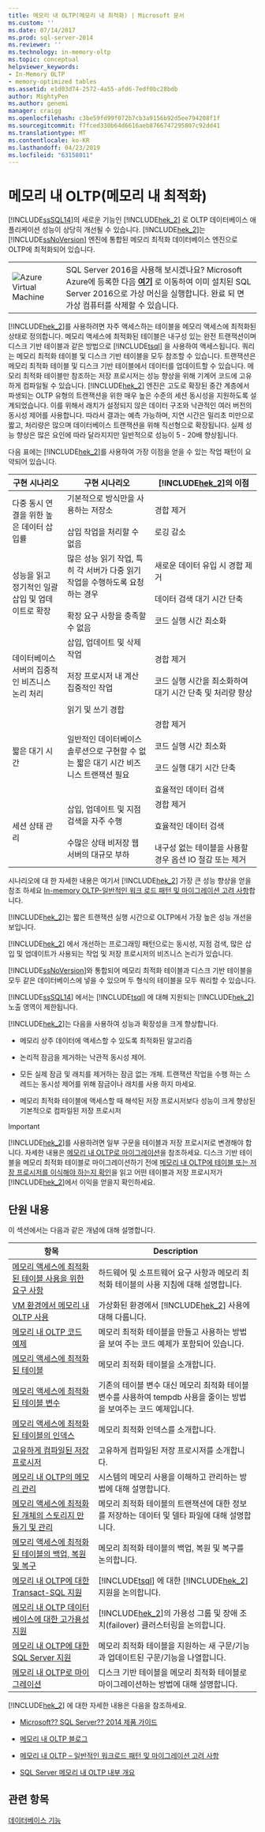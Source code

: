 ```yaml
---
title: 메모리 내 OLTP(메모리 내 최적화) | Microsoft 문서
ms.custom: ''
ms.date: 07/14/2017
ms.prod: sql-server-2014
ms.reviewer: ''
ms.technology: in-memory-oltp
ms.topic: conceptual
helpviewer_keywords:
- In-Memory OLTP
- memory-optimized tables
ms.assetid: e1d03d74-2572-4a55-afd6-7edf0bc28bdb
author: MightyPen
ms.author: genemi
manager: craigg
ms.openlocfilehash: c3be59fd99f072b7cb3a9156b92d5ee794208f1f
ms.sourcegitcommit: f7fced330b64d6616aeb8766747295807c92dd41
ms.translationtype: MT
ms.contentlocale: ko-KR
ms.lasthandoff: 04/23/2019
ms.locfileid: "63158011"
---
```

# <a name="in-memory-oltp-in-memory-optimization"></a>메모리 내 OLTP(메모리 내 최적화)
  [!INCLUDE[ssSQL14](../../../includes/sssql14-md.md)]의 새로운 기능인 [!INCLUDE[hek_2](../../../includes/hek-2-md.md)] 로 OLTP 데이터베이스 애플리케이션 성능이 상당히 개선될 수 있습니다. [!INCLUDE[hek_2](../../../includes/hek-2-md.md)]는 [!INCLUDE[ssNoVersion](../../../includes/ssnoversion-md.md)] 엔진에 통합된 메모리 최적화 데이터베이스 엔진으로 OLTP에 최적화되어 있습니다.  
  
|||  
|-|-|  
|![Azure Virtual Machine](../../master-data-services/media/azure-virtual-machine.png "Azure Virtual Machine")|SQL Server 2016을 사용해 보시겠나요? Microsoft Azure에 등록한 다음 **[여기](https://azure.microsoft.com/en-us/marketplace/partners/microsoft/sqlserver2016rtmenterprisewindowsserver2012r2/?wt.mc_id=sqL16_vm)** 로 이동하여 이미 설치된 SQL Server 2016으로 가상 머신을 실행합니다. 완료 되 면 가상 컴퓨터를 삭제할 수 있습니다.|  
  
 [!INCLUDE[hek_2](../../../includes/hek-2-md.md)]를 사용하려면 자주 액세스하는 테이블을 메모리 액세스에 최적화된 상태로 정의합니다. 메모리 액세스에 최적화된 테이블은 내구성 있는 완전 트랜잭션이며 디스크 기반 테이블과 같은 방법으로 [!INCLUDE[tsql](../../../includes/tsql-md.md)] 을 사용하여 액세스됩니다. 쿼리는 메모리 최적화 테이블 및 디스크 기반 테이블을 모두 참조할 수 있습니다. 트랜잭션은 메모리 최적화 테이블 및 디스크 기반 테이블에서 데이터를 업데이트할 수 있습니다. 메모리 최적화 테이블만 참조하는 저장 프로시저는 성능 향상을 위해 기계어 코드에 고유하게 컴파일될 수 있습니다. [!INCLUDE[hek_2](../../../includes/hek-2-md.md)] 엔진은 고도로 확장된 중간 계층에서 파생되는 OLTP 유형의 트랜잭션을 위한 매우 높은 수준의 세션 동시성을 지원하도록 설계되었습니다. 이를 위해서 래치가 설정되지 않은 데이터 구조와 낙관적인 여러 버전의 동시성 제어를 사용합니다. 따라서 결과는 예측 가능하며, 지연 시간은 밀리초 미만으로 짧고, 처리량은 많으며 데이터베이스 트랜잭션을 위해 직선형으로 확장됩니다. 실제 성능 향상은 많은 요인에 따라 달라지지만 일반적으로 성능이 5 - 20배 향상됩니다.  
  
 다음 표에는 [!INCLUDE[hek_2](../../../includes/hek-2-md.md)]를 사용하여 가장 이점을 얻을 수 있는 작업 패턴이 요약되어 있습니다.  
  
|구현 시나리오|구현 시나리오|[!INCLUDE[hek_2](../../../includes/hek-2-md.md)]의 이점|  
|-----------------------------|-----------------------------|-------------------------------------|  
|다중 동시 연결을 위한 높은 데이터 삽입률|기본적으로 방식만을 사용하는 저장소<br /><br /> 삽입 작업을 처리할 수 없음|경합 제거<br /><br /> 로깅 감소|  
|성능을 읽고 정기적인 일괄 삽입 및 업데이트로 확장|많은 성능 읽기 작업, 특히 각 서버가 다중 읽기 작업을 수행하도록 요청하는 경우<br /><br /> 확장 요구 사항을 충족할 수 없음|새로운 데이터 유입 시 경합 제거<br /><br /> 데이터 검색 대기 시간 단축<br /><br /> 코드 실행 시간 최소화|  
|데이터베이스 서버의 집중적인 비즈니스 논리 처리|삽입, 업데이트 및 삭제 작업<br /><br /> 저장 프로시저 내 계산 집중적인 작업<br /><br /> 읽기 및 쓰기 경합|경합 제거<br /><br /> 코드 실행 시간을 최소화하여 대기 시간 단축 및 처리량 향상|  
|짧은 대기 시간|일반적인 데이터베이스 솔루션으로 구현할 수 없는 짧은 대기 시간 비즈니스 트랜잭션 필요|경합 제거<br /><br /> 코드 실행 시간 최소화<br /><br /> 코드 실행 대기 시간 단축<br /><br /> 효율적인 데이터 검색|  
|세션 상태 관리|삽입, 업데이트 및 지점 검색을 자주 수행<br /><br /> 수많은 상태 비저장 웹 서버의 대규모 부하|경합 제거<br /><br /> 효율적인 데이터 검색<br /><br /> 내구성 없는 테이블을 사용할 경우 옵션 IO 절감 또는 제거|  
  
 시나리오에 대 한 자세한 내용은 여기서 [!INCLUDE[hek_2](../../../includes/hek-2-md.md)] 가장 큰 성능 향상을 얻을 참조 하세요 [In-memory OLTP-일반적인 워크 로드 패턴 및 마이그레이션 고려 사항](https://msdn.microsoft.com/library/dn673538.aspx)합니다.  
  
 [!INCLUDE[hek_2](../../../includes/hek-2-md.md)]는 짧은 트랜잭션 실행 시간으로 OLTP에서 가장 높은 성능 개선을 보입니다.  
  
 [!INCLUDE[hek_2](../../../includes/hek-2-md.md)] 에서 개선하는 프로그래밍 패턴으로는 동시성, 지점 검색, 많은 삽입 및 업데이트가 사용되는 작업 및 저장 프로시저의 비즈니스 논리가 있습니다.  
  
 [!INCLUDE[ssNoVersion](../../../includes/ssnoversion-md.md)]와 통합되어 메모리 최적화 테이블과 디스크 기반 테이블을 모두 같은 데이터베이스에 넣을 수 있으며 두 형식의 테이블을 모두 쿼리할 수 있습니다.  
  
 [!INCLUDE[ssSQL14](../../../includes/sssql14-md.md)] 에서는 [!INCLUDE[tsql](../../../includes/tsql-md.md)] 에 대해 지원되는 [!INCLUDE[hek_2](../../../includes/hek-2-md.md)]노출 영역이 제한됩니다.  
  
 [!INCLUDE[hek_2](../../../includes/hek-2-md.md)]는 다음을 사용하여 성능과 확장성을 크게 향상합니다.  
  
-   메모리 상주 데이터에 액세스할 수 있도록 최적화된 알고리즘  
  
-   논리적 잠금을 제거하는 낙관적 동시성 제어.  
  
-   모든 실제 잠금 및 래치를 제거하는 잠금 없는 개체. 트랜잭션 작업을 수행 하는 스레드는 동시성 제어를 위해 잠금이나 래치를 사용 하지 마세요.  
  
-   메모리 최적화 테이블에 액세스할 때 해석된 저장 프로시저보다 성능이 크게 향상된 기본적으로 컴파일된 저장 프로시저  
  
> [!IMPORTANT]  
>  [!INCLUDE[hek_2](../../../includes/hek-2-md.md)]를 사용하려면 일부 구문을 테이블과 저장 프로시저로 변경해야 합니다. 자세한 내용은 [메모리 내 OLTP로 마이그레이션](migrating-to-in-memory-oltp.md)을 참조하세요. 디스크 기반 테이블을 메모리 최적화 테이블로 마이그레이션하기 전에 [메모리 내 OLTP에 테이블 또는 저장 프로시저를 이식해야 하는지 확인](determining-if-a-table-or-stored-procedure-should-be-ported-to-in-memory-oltp.md)을 읽고 어떤 테이블과 저장 프로시저가 [!INCLUDE[hek_2](../../../includes/hek-2-md.md)]에서 이익을 얻을지 확인하세요.  
  
## <a name="in-this-section"></a>단원 내용  
 이 섹션에서는 다음과 같은 개념에 대해 설명합니다.  
  
|항목|Description|  
|-----------|-----------------|  
|[메모리 액세스에 최적화된 테이블 사용을 위한 요구 사항](memory-optimized-tables.md)|하드웨어 및 소프트웨어 요구 사항과 메모리 최적화 테이블의 사용 지침에 대해 설명합니다.|  
|[VM 환경에서 메모리 내 OLTP 사용](../../database-engine/using-in-memory-oltp-in-a-vm-environment.md)|가상화된 환경에서 [!INCLUDE[hek_2](../../../includes/hek-2-md.md)] 사용에 대해 다룹니다.|  
|[메모리 내 OLTP 코드 예제](in-memory-oltp-code-samples.md)|메모리 최적화 테이블을 만들고 사용하는 방법을 보여 주는 코드 예제가 포함되어 있습니다.|  
|[메모리 액세스에 최적화된 테이블](memory-optimized-tables.md)|메모리 최적화 테이블을 소개합니다.|  
|[메모리 액세스에 최적화된 테이블 변수](../../database-engine/memory-optimized-table-variables.md)|기존의 테이블 변수 대신 메모리 최적화 테이블 변수를 사용하여 tempdb 사용을 줄이는 방법을 보여주는 코드 예제입니다.|  
|[메모리 액세스에 최적화된 테이블의 인덱스](../../database-engine/indexes-on-memory-optimized-tables.md)|메모리 최적화 인덱스를 소개합니다.|  
|[고유하게 컴파일된 저장 프로시저](natively-compiled-stored-procedures.md)|고유하게 컴파일된 저장 프로시저를 소개합니다.|  
|[메모리 내 OLTP의 메모리 관리](../../database-engine/managing-memory-for-in-memory-oltp.md)|시스템의 메모리 사용을 이해하고 관리하는 방법에 대해 설명합니다.|  
|[메모리 액세스에 최적화된 개체의 스토리지 만들기 및 관리](creating-and-managing-storage-for-memory-optimized-objects.md)|메모리 최적화 테이블의 트랜잭션에 대한 정보를 저장하는 데이터 및 델타 파일에 대해 설명합니다.|  
|[메모리 액세스에 최적화된 테이블의 백업, 복원 및 복구](restore-and-recovery-of-memory-optimized-tables.md)|메모리 최적화 테이블의 백업, 복원 및 복구를 논의합니다.|  
|[메모리 내 OLTP에 대한 Transact-SQL 지원](transact-sql-support-for-in-memory-oltp.md)|[!INCLUDE[tsql](../../../includes/tsql-md.md)] 에 대한 [!INCLUDE[hek_2](../../../includes/hek-2-md.md)]지원을 논의합니다.|  
|[메모리 내 OLTP 데이터베이스에 대한 고가용성 지원](high-availability-support-for-in-memory-oltp-databases.md)|[!INCLUDE[hek_2](../../../includes/hek-2-md.md)]의 가용성 그룹 및 장애 조치(failover) 클러스터링을 논의합니다.|  
|[메모리 내 OLTP에 대한 SQL Server 지원](sql-server-support-for-in-memory-oltp.md)|메모리 최적화 테이블을 지원하는 새 구문/기능과 업데이트된 구문/기능을 나열합니다.|  
|[메모리 내 OLTP로 마이그레이션](migrating-to-in-memory-oltp.md)|디스크 기반 테이블을 메모리 최적화 테이블로 마이그레이션하는 방법에 대해 설명합니다.|  
  
 [!INCLUDE[hek_2](../../../includes/hek-2-md.md)] 에 대한 자세한 내용은 다음을 참조하세요.  
  
-   [Microsoft?? SQL Server?? 2014 제품 가이드](https://www.microsoft.com/download/confirmation.aspx?id=39269)  
  
-   [메모리 내 OLTP 블로그](https://go.microsoft.com/fwlink/?LinkId=311696)  
  
-   [메모리 내 OLTP – 일반적인 워크로드 패턴 및 마이그레이션 고려 사항](https://msdn.microsoft.com/library/dn673538.aspx)  
  
-   [SQL Server 메모리 내 OLTP 내부 개요](https://msdn.microsoft.com/library/dn720242.aspx)  
  
## <a name="see-also"></a>관련 항목  
 [데이터베이스 기능](../database-features.md)  
  
  
